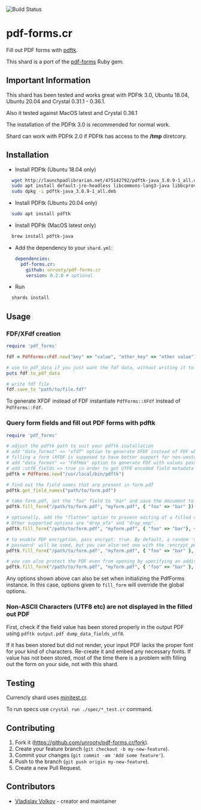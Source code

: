 ![Build Status](https://github.com/unrooty/pdf-forms.cr/actions/workflows/test.yml/badge.svg?branch=master)

# pdf-forms.cr

Fill out PDF forms with [pdftk](https://gitlab.com/pdftk-java/pdftk).

This shard is a port of the [pdf-forms](https://github.com/jkraemer/pdf-forms) Ruby gem.

## Important Information

This shard has been tested and works great with PDFtk 3.0, Ubuntu 18.04, Ubuntu 20.04 and Crystal 0.31.1 - 0.36.1.

Also it tested against MacOS latest and Crystal 0.36.1

The installation of the PDFtk 3.0 is recommended for normal work.

Shard can work with PDFtk 2.0 if PDFtk has access to the **/tmp** diretcory. 

## Installation

-  Install PDFtk (Ubuntu 18.04 only)

```bash
  wget http://launchpadlibrarian.net/475142792/pdftk-java_3.0.9-1_all.deb
  sudo apt install default-jre-headless libcommons-lang3-java libbcprov-java
  sudo dpkg -i pdftk-java_3.0.9-1_all.deb
```

- Install PDFtk (Ubuntu 20.04 only)

```bash
  sudo apt install pdftk
```

- Install PDFtk (MacOS latest only)
```bash
  brew install pdftk-java
```

- Add the dependency to your `shard.yml`:

   ```yaml
   dependencies:
     pdf-forms.cr:
       github: unrooty/pdf-forms.cr
       version: 0.2.0 # optional
   ```

-  Run 
  ```bash 
    shards install
  ```

## Usage

### FDF/XFdf creation

```ruby
require 'pdf_forms'

fdf = PdfForms::Fdf.new("key" => "value", "other_key" => "other value")

# use to_pdf_data if you just want the fdf data, without writing it to a file
puts fdf.to_pdf_data

# write fdf file
fdf.save_to "path/to/file.fdf"
```

To generate XFDF instead of FDF instantiate `PdfForms::XFdf` instead of `PdfForms::Fdf`.

### Query form fields and fill out PDF forms with pdftk

```ruby
require 'pdf_forms'

# adjust the pdftk path to suit your pdftk installation
# add "data_format" => "xfdf" option to generate XFDF instead of FDF when
# filling a form (XFDF is supposed to have better support for non-western encodings)
# add "data_format" => "FdfHex" option to generate FDF with values passed in UTF16 hexadecimal format (Hexadecimal format has also proven more reliable for passing latin accented characters to pdftk)
# add :utf8_fields => true in order to get UTF8 encoded field metadata (this will use dump_data_fields_utf8 instead of dump_data_fields in the call to pdftk)
pdftk = PdfForms.new("/usr/local/bin/pdftk")

# find out the field names that are present in form.pdf
pdftk.get_field_names("path/to/form.pdf")

# take form.pdf, set the "foo" field to "bar" and save the document to myform.pdf
pdftk.fill_form("/path/to/form.pdf", "myform.pdf", { "foo" => "bar" })

# optionally, add the "flatten" option to prevent editing of a filled out form.
# Other supported options are "drop_xfa" and "drop_xmp".
pdftk.fill_form("/path/to/form.pdf", "myform.pdf", { "foo" => "bar"}, { "flatten" => true })

# to enable PDF encryption, pass encrypt: true. By default, a random 'owner
# password' will be used, but you can also set one with the :encrypt_pw option.
pdftk.fill_form("/path/to/form.pdf", "myform.pdf", { "foo" => "bar" }, { "encrypt" => true, "encrypt_options" => "allow printing" })

# you can also protect the PDF even from opening by specifying an additional user_pw option:
pdftk.fill_form("/path/to/form.pdf", "myform.pdf", { "foo" => "bar" }, { "encrypt" => true, "encrypt_options" => "user_pw secret" })
```

Any options shown above can also be set when initializing the PdfForms
instance. In this case, options given to `fill_form` will override the global
options.

### Non-ASCII Characters (UTF8 etc) are not displayed in the filled out PDF

First, check if the field value has been stored properly in the output PDF using `pdftk output.pdf dump_data_fields_utf8`.

If it has been stored but did not render, your input PDF lacks the proper font for your kind of characters. Re-create it and embed any necessary fonts.
If value has not been stored, most of the time there is a problem with filling out the form on your side, not with this shard.

## Testing

Currencly shard uses [minitest.cr](https://github.com/ysbaddaden/minitest.cr).

To run specs use `crystal run ./spec/*_test.cr` command.

## Contributing

1. Fork it (<https://github.com/unrooty/pdf-forms.cr/fork>).
2. Create your feature branch (`git checkout -b my-new-feature`).
3. Commit your changes (`git commit -am 'Add some feature'`).
4. Push to the branch (`git push origin my-new-feature`).
5. Create a new Pull Request.

## Contributors

- [Vladislav Volkov](https://github.com/unrooty) - creator and maintainer
